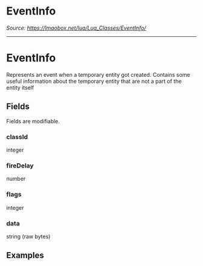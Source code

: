 # EventInfo

*Source: https://lmaobox.net/lua/Lua_Classes/EventInfo/*

---



# EventInfo


Represents an event when a temporary entity got created. Contains some useful information about the temporary entity that are not a part of the entity itself


## Fields


Fields are modifiable.


### classId


integer


### fireDelay


number


### flags


integer


### data


string (raw bytes)


## Examples



